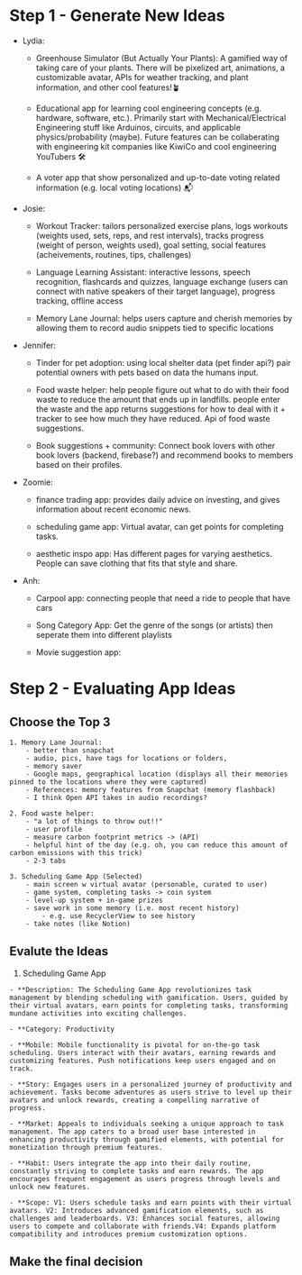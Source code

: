 # Step 1 - Generate New Ideas
<!-- Each group member should record at least 3 new app ideas including a brief description -->
- Lydia:
    - Greenhouse Simulator (But Actually Your Plants): A gamified way of taking care of your plants. There will be pixelized art,  animations, a customizable avatar, APIs for weather tracking, and plant information, and other cool features!🪴
    
    - Educational app for learning cool engineering concepts (e.g. hardware, software, etc.). Primarily start with Mechanical/Electrical Engineering stuff like Arduinos, circuits, and applicable physics/probability (maybe). Future features can be collaberating with engineering kit companies like KiwiCo and cool engineering YouTubers 🛠️
    
    - A voter app that show personalized and up-to-date voting related information (e.g. local voting locations) 📬

- Josie:
    - Workout Tracker: tailors personalized exercise plans, logs workouts (weights used, sets, reps, and rest intervals), tracks progress (weight of person, weights used), goal setting, social features (acheivements, routines, tips, challenges)
    
    - Language Learning Assistant: interactive lessons, speech recognition, flashcards and quizzes, language exchange (users can connect with native speakers of their target language), progress tracking, offline access     
    
    - Memory Lane Journal: helps users capture and cherish  memories by allowing them to record audio snippets tied to specific locations

- Jennifer:
    - Tinder for pet adoption: using local shelter data (pet finder api?) pair potential owners with pets based on data the humans input. 
    
    - Food waste helper: help people figure out what to do with their food waste to reduce the amount that ends up in landfills. people enter the waste and the app returns suggestions for how to deal with it + tracker to see how much they have reduced. Api of food waste suggestions. 
    
    - Book suggestions + community: Connect book lovers with other book lovers (backend, firebase?) and recommend books to members based on their profiles. 

- Zoomie: 
    - finance trading app: provides daily advice on investing, and gives information about recent economic news. 
    
    - scheduling game app: Virtual avatar, can get points for completing tasks.
    
    - aesthetic inspo app: Has different pages for varying aesthetics. People can save clothing that fits that style and share.

- Anh:
    - Carpool app: connecting people that need a ride to people that have cars
    
    - Song Category App: Get the genre of the songs (or artists) then seperate them into different playlists
    
    - Movie suggestion app: 

# Step 2 - Evaluating App Ideas
## Choose the Top 3
    1. Memory Lane Journal: 
        - better than snapchat
        - audio, pics, have tags for locations or folders, 
        - memory saver 
        - Google maps, geographical location (displays all their memories pinned to the locations where they were captured)
        - References: memory features from Snapchat (memory flashback)
        - I think Open API takes in audio recordings? 
    
    2. Food waste helper:
        - "a lot of things to throw out!!"
        - user profile 
        - measure carbon footprint metrics -> (API)
        - helpful hint of the day (e.g. oh, you can reduce this amount of carbon emissions with this trick)
        - 2-3 tabs
    
    3. Scheduling Game App (Selected)
        - main screen w virtual avatar (personable, curated to user)
        - game system, completing tasks -> coin system
        - level-up system + in-game prizes
        - save work in some memory (i.e. most recent history)
            - e.g. use RecyclerView to see history
        - take notes (like Notion)
        
## Evalute the Ideas
   1. Scheduling Game App

    - **Description: The Scheduling Game App revolutionizes task management by blending scheduling with gamification. Users, guided by their virtual avatars, earn points for completing tasks, transforming mundane activities into exciting challenges.

    - **Category: Productivity

    - **Mobile: Mobile functionality is pivotal for on-the-go task scheduling. Users interact with their avatars, earning rewards and customizing features. Push notifications keep users engaged and on track.

    - **Story: Engages users in a personalized journey of productivity and achievement. Tasks become adventures as users strive to level up their avatars and unlock rewards, creating a compelling narrative of progress.

    - **Market: Appeals to individuals seeking a unique approach to task management. The app caters to a broad user base interested in enhancing productivity through gamified elements, with potential for monetization through premium features.

    - **Habit: Users integrate the app into their daily routine, constantly striving to complete tasks and earn rewards. The app encourages frequent engagement as users progress through levels and unlock new features.

    - **Scope: V1: Users schedule tasks and earn points with their virtual avatars. V2: Introduces advanced gamification elements, such as challenges and leaderboards. V3: Enhances social features, allowing users to compete and collaborate with friends.V4: Expands platform compatibility and introduces premium customization options.


## Make the final decision



